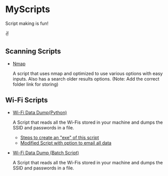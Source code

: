 # MyScripts
Script making is fun!

✌

## Scanning Scripts
    
- [Nmap](https://github.com/Qb3r/MyScripts/blob/main/Scanning/nmap_script.sh)

    A script that uses nmap and optimized to use various options with easy inputs. Also has a search older results options. 
    (Note: Add the correct folder link for storing)

## Wi-Fi Scripts

- [Wi-Fi Data Dump(Python)](https://github.com/Qb3r/MyScripts/blob/main/Wi-Fi/Wi-Fi_passwordump.py)

    A Script that reads all the Wi-Fis stored in your machine and dumps the SSID and passwords in a file.

    - [Steps to create an "exe" of this script](https://github.com/Qb3r/MyScripts/blob/main/Wi-Fi/Create_exe_from_py.md)
    - [Modified Script with option to email all data](https://github.com/Qb3r/MyScripts/tree/main/Wi-Fi/Email_Mod)

- [Wi-Fi Data Dump (Batch Script)](https://github.com/Qb3r/MyScripts/blob/main/Wi-Fi/Wi-Fi_password_dump.bat)

    A Script that reads all the Wi-Fis stored in your machine and dumps the SSID and passwords in a file.
